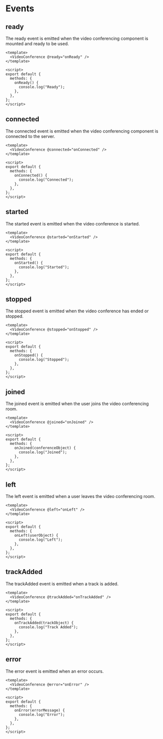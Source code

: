 # Events

## ready

The ready event is emitted when the video conferencing component is mounted and ready to be used.

```vue
<template>
  <VideoConference @ready="onReady" />
</template>

<script>
export default {
  methods: {
    onReady() {
      console.log("Ready");
    },
  },
};
</script>
```

## connected

The connected event is emitted when the video conferencing component is connected to the server.

```vue
<template>
  <VideoConference @connected="onConnected" />
</template>

<script>
export default {
  methods: {
    onConnected() {
      console.log("Connected");
    },
  },
};
</script>
```

## started

The started event is emitted when the video conference is started.

```vue
<template>
  <VideoConference @started="onStarted" />
</template>

<script>
export default {
  methods: {
    onStarted() {
      console.log("Started");
    },
  },
};
</script>
```

## stopped

The stopped event is emitted when the video conference has ended or stopped.

```vue
<template>
  <VideoConference @stopped="onStopped" />
</template>

<script>
export default {
  methods: {
    onStopped() {
      console.log("Stopped");
    },
  },
};
</script>
```

## joined

The joined event is emitted when the user joins the video conferencing room.

```vue
<template>
  <VideoConference @joined="onJoined" />
</template>

<script>
export default {
  methods: {
    onJoined(conferenceObject) {
      console.log("Joined");
    },
  },
};
</script>
```

## left

The left event is emitted when a user leaves the video conferencing room.

```vue
<template>
  <VideoConference @left="onLeft" />
</template>

<script>
export default {
  methods: {
    onLeft(userObject) {
      console.log("Left");
    },
  },
};
</script>
```

## trackAdded

The trackAdded event is emitted when a track is added.

```vue
<template>
  <VideoConference @trackAdded="onTrackAdded" />
</template>

<script>
export default {
  methods: {
    onTrackAdded(trackObject) {
      console.log("Track Added");
    },
  },
};
</script>
```

## error

The error event is emitted when an error occurs.

```vue
<template>
  <VideoConference @error="onError" />
</template>

<script>
export default {
  methods: {
    onError(errorMessage) {
      console.log("Error");
    },
  },
};
</script>
```
